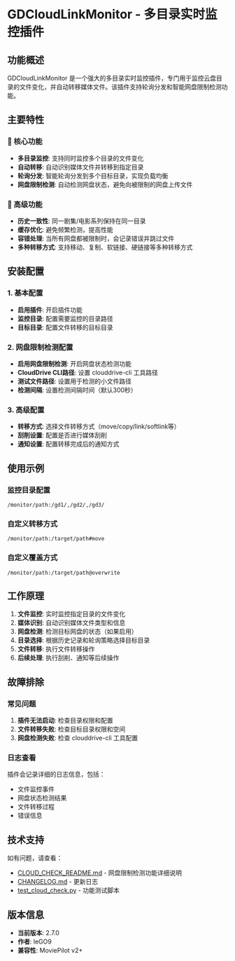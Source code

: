 # GDCloudLinkMonitor - 多目录实时监控插件

## 功能概述

GDCloudLinkMonitor 是一个强大的多目录实时监控插件，专门用于监控云盘目录的文件变化，并自动转移媒体文件。该插件支持轮询分发和智能网盘限制检测功能。

## 主要特性

### 🎯 核心功能
- **多目录监控**: 支持同时监控多个目录的文件变化
- **自动转移**: 自动识别媒体文件并转移到指定目录
- **轮询分发**: 智能轮询分发到多个目标目录，实现负载均衡
- **网盘限制检测**: 自动检测网盘状态，避免向被限制的网盘上传文件

### 🔧 高级功能
- **历史一致性**: 同一剧集/电影系列保持在同一目录
- **缓存优化**: 避免频繁检测，提高性能
- **容错处理**: 当所有网盘都被限制时，会记录错误并跳过文件
- **多种转移方式**: 支持移动、复制、软链接、硬链接等多种转移方式

## 安装配置

### 1. 基本配置
- **启用插件**: 开启插件功能
- **监控目录**: 配置需要监控的目录路径
- **目标目录**: 配置文件转移的目标目录

### 2. 网盘限制检测配置
- **启用网盘限制检测**: 开启网盘状态检测功能
- **CloudDrive CLI路径**: 设置 clouddrive-cli 工具路径
- **测试文件路径**: 设置用于检测的小文件路径
- **检测间隔**: 设置检测间隔时间（默认300秒）

### 3. 高级配置
- **转移方式**: 选择文件转移方式（move/copy/link/softlink等）
- **刮削设置**: 配置是否进行媒体刮削
- **通知设置**: 配置转移完成后的通知方式

## 使用示例

### 监控目录配置
```
/monitor/path:/gd1/,/gd2/,/gd3/
```

### 自定义转移方式
```
/monitor/path:/target/path#move
```

### 自定义覆盖方式
```
/monitor/path:/target/path@overwrite
```

## 工作原理

1. **文件监控**: 实时监控指定目录的文件变化
2. **媒体识别**: 自动识别媒体文件类型和信息
3. **网盘检测**: 检测目标网盘的状态（如果启用）
4. **目录选择**: 根据历史记录和轮询策略选择目标目录
5. **文件转移**: 执行文件转移操作
6. **后续处理**: 执行刮削、通知等后续操作

## 故障排除

### 常见问题
1. **插件无法启动**: 检查目录权限和配置
2. **文件转移失败**: 检查目标目录权限和空间
3. **网盘检测失败**: 检查 clouddrive-cli 工具配置

### 日志查看
插件会记录详细的日志信息，包括：
- 文件监控事件
- 网盘状态检测结果
- 文件转移过程
- 错误信息

## 技术支持

如有问题，请查看：
- [CLOUD_CHECK_README.md](CLOUD_CHECK_README.md) - 网盘限制检测功能详细说明
- [CHANGELOG.md](CHANGELOG.md) - 更新日志
- [test_cloud_check.py](test_cloud_check.py) - 功能测试脚本

## 版本信息

- **当前版本**: 2.7.0
- **作者**: leGO9
- **兼容性**: MoviePilot v2+
